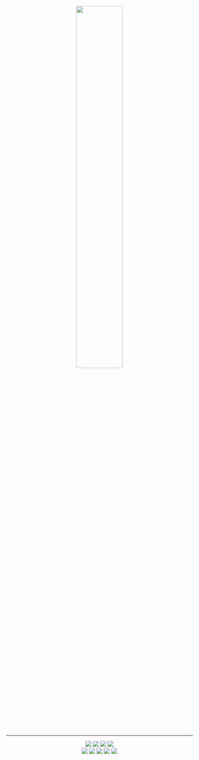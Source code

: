 <p align="center">
  <img width="50%" height="auto" src="https://vortex1409.com/public/images/fx.png" />
</p>
<hr>
<div align="center">
  <img src="https://img.shields.io/badge/SYSTEM-V-darkred?&style=for-the-badge" />
  <img src="https://img.shields.io/badge/PROJECT-ELYSIA-red?&style=for-the-badge" />
  <img src="https://img.shields.io/badge/PROJECT-INTRINSIC-gold?&style=for-the-badge" />
  <img src="https://img.shields.io/badge/PROJECT-PHEONIXFALL-darkorange?&style=for-the-badge" />
</div>
<div align="center">
  <img src="https://img.shields.io/badge/LANGUAGE-PHP-purple?&style=for-the-badge" />
  <img src="https://img.shields.io/badge/LANGUAGE-CSHARP-green?&style=for-the-badge" />
  <img src="https://img.shields.io/badge/LANGUAGE-POWERSHELL-darkblue?&style=for-the-badge" />
  <img src="https://img.shields.io/badge/LANGUAGE-PYTHON-darkred?&style=for-the-badge" />
  <img src="https://img.shields.io/badge/LANGUAGE-JAVA-brown?&style=for-the-badge" />
</div>
